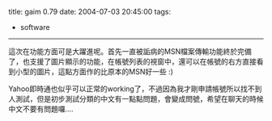 title: gaim 0.79
date: 2004-07-03 20:45:00
tags: 
- software
---

這次在功能方面可是大躍進呢。首先一直被詬病的MSN檔案傳輸功能終於完備了，也支援了圖片顯示的功能，在帳號列表的視窗中，還可以在帳號的右方直接看到小型的圖片，這點方面作的比原本的MSN好一些 :)

Yahoo即時通也似乎可以正常的working了，不過因為我才剛申請帳號所以找不到人測試，但是初步測試分類的中文有一點點問題，會變成問號，希望在聊天的時候中文不要有問題囉....
